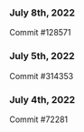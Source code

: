 ### July 8th, 2022

Commit #128571

### July 5th, 2022

Commit #314353


### July 4th, 2022

Commit #72281
